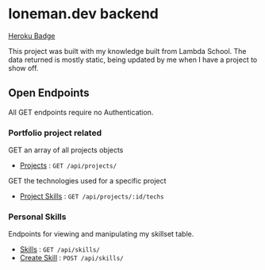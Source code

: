 # loneman.dev backend 
[Heroku Badge](http://heroku-badge.herokuapp.com/?app=loneman-dev-backend&root=api/projects/)

This project was built with my knowledge built from Lambda School.
The data returned is mostly static, being updated by me when I have a project to show off.

## Open Endpoints

All GET endpoints require no Authentication.

### Portfolio project related

GET an array of all projects objects
* [Projects](projects.md) : `GET /api/projects/`

GET the technologies used for a specific project
* [Project Skills](projects.md) : `GET /api/projects/:id/techs`

### Personal Skills 

Endpoints for viewing and manipulating my skillset table.

* [Skills](accounts/get.md) : `GET /api/skills/`
* [Create Skill](accounts/post.md) : `POST /api/skills/`

